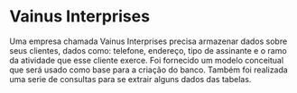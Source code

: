 # Vainus Interprises
Uma empresa chamada Vainus Interprises precisa armazenar dados sobre seus clientes, dados como: telefone, endereço, tipo de assinante e o ramo da atividade que esse cliente exerce. Foi fornecido um modelo conceitual que será usado como base para a criação do banco.
Também foi realizada uma serie de consultas para se extrair alguns dados das tabelas.
